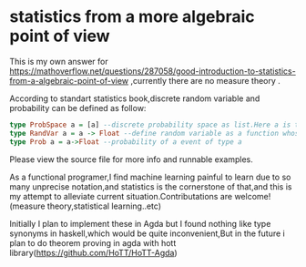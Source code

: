 
# statistics from a more algebraic point of view
This is my own answer for  https://mathoverflow.net/questions/287058/good-introduction-to-statistics-from-a-algebraic-point-of-view ,currently there are no measure theory .

According to standart statistics book,discrete random variable and probability can be defined as follow:
```haskell
type ProbSpace a = [a] --discrete probability space as list.Here a is the parameterized event type
type RandVar a = a -> Float --define random variable as a function whose codomain is number
type Prob a = a->Float --probability of a event of type a
```
Please view the source file for more info and runnable examples.

As a functional programer,I find machine learning painful to learn due to so many unprecise notation,and statistics is the cornerstone of that,and this is my attempt to alleviate current situation.Contributations are welcome!(measure theory,statistical learning..etc)

Initially I plan to implement these in Agda but I found nothing like type synonyms in haskell,which would be quite inconvenient,But in the future i plan to do theorem proving in agda with hott library(https://github.com/HoTT/HoTT-Agda)
